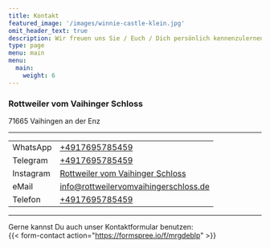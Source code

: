 ```yaml
---
title: Kontakt
featured_image: '/images/winnie-castle-klein.jpg'
omit_header_text: true
description: Wir freuen uns Sie / Euch / Dich persönlich kennenzulernen
type: page
menu: main
menu:
  main:
    weight: 6
---
```


### Rottweiler vom Vaihinger Schloss
71665 Vaihingen an der Enz

---

|           |                                                                                                  |
|-----------|--------------------------------------------------------------------------------------------------|
| WhatsApp  | [ +4917695785459 ]( https://wa.me/+4917695785459 )                                               |
| Telegram  | [ +4917695785459 ]( https://telegram.me/+4917695785459 )                                         |
| Instagram | [ Rottweiler vom Vaihinger Schloss ]( https://www.instagram.com/rottweilervomvaihingerschloss/ ) |
| eMail     | info@rottweilervomvaihingerschloss.de                                                            |
| Telefon   | [ +4917695785459 ]( tel:+4917695785459 )                                                         |

---

Gerne kannst Du auch unser Kontaktformular benutzen:  
{{< form-contact action="https://formspree.io/f/mrgdeblp"  >}}
